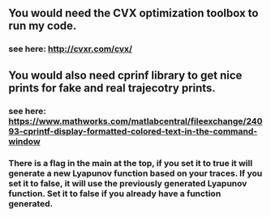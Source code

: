 ## You would need the CVX optimization toolbox to run my code.
### see here: http://cvxr.com/cvx/
## You would also need cprinf library to get nice prints for fake and real trajecotry prints.
### see here: https://www.mathworks.com/matlabcentral/fileexchange/24093-cprintf-display-formatted-colored-text-in-the-command-window

### There is a flag in the main at the top, if you set it to true it will generate a new Lyapunov function based on your traces. If you set it to false, it will use the previously generated Lyapunov function. Set it to false if you already have a function generated.